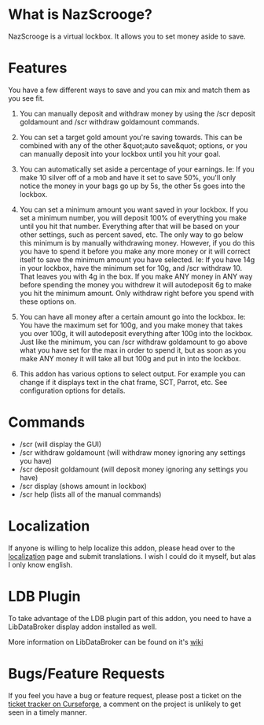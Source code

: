 What is NazScrooge?
===================

NazScrooge is a virtual lockbox. It allows you to set money aside to save. 

Features
========

You have a few different ways to save and you can mix and match them as you
see fit.

  1. You can manually deposit and withdraw money by using the /scr deposit
  goldamount and /scr withdraw goldamount commands.
  
  2. You can set a target gold amount you're saving towards. This can be
  combined with any of the other &amp;quot;auto save&amp;quot; options, or you
  can manually deposit into your lockbox until you hit your goal.
  
  3. You can automatically set aside a percentage of your earnings. Ie: If you
  make 10 silver off of a mob and have it set to save 50%, you'll only notice
  the money in your bags go up by 5s, the other 5s goes into the lockbox.
  
  4. You can set a minimum amount you want saved in your lockbox. If you set a
  minimum number, you will deposit 100% of everything you make until you hit
  that number. Everything after that will be based on your other settings,
  such as percent saved, etc. The only way to go below this minimum is by
  manually withdrawing money. However, if you do this you have to spend it
  before you make any more money or it will correct itself to save the minimum
  amount you have selected. Ie: If you have 14g in your lockbox, have the
  minimum set for 10g, and /scr withdraw 10. That leaves you with 4g in the
  box. If you make ANY money in ANY way before spending the money you withdrew
  it will autodeposit 6g to make you hit the minimum amount. Only withdraw
  right before you spend with these options on.
  
  5. You can have all money after a certain amount go into the lockbox. Ie:
  You have the maximum set for 100g, and you make money that takes you over
  100g, it will autodeposit everything after 100g into the lockbox. Just like
  the minimum, you can /scr withdraw goldamount to go above what you have set
  for the max in order to spend it, but as soon as you make ANY money it will
  take all but 100g and put in into the lockbox.
  
  6. This addon has various options to select output. For example you can
  change if it displays text in the chat frame, SCT, Parrot, etc. See
  configuration options for details.
  
Commands
========

  * /scr (will display the GUI)
  * /scr withdraw goldamount (will withdraw money ignoring any settings you
    have)
  * /scr deposit goldamount (will deposit money ignoring any settings you
    have)
  * /scr display (shows amount in lockbox)
  * /scr help (lists all of the manual commands)

Localization
============

If anyone is willing to help localize this addon, please head over to
the [localization][] page and submit translations. I wish I could do it
myself, but alas I only know english.

LDB Plugin
==========

To take advantage of the LDB plugin part of this addon, you need to have a
LibDataBroker display addon installed as well.

More information on LibDataBroker can be found on it's [wiki][]

Bugs/Feature Requests
=====================

If you feel you have a bug or feature request, please post a ticket on the
[ticket tracker on Curseforge][], a comment on the project is unlikely to get
seen in a timely manner.

  [localization]: http://wow.curseforge.com/projects/nazscrooge/localization/
  [ticket tracker on Curseforge]: http://wow.curseforge.com/addons/nazscrooge/tickets/
  [wiki]: http://github.com/tekkub/libdatabroker-1-1/wikis